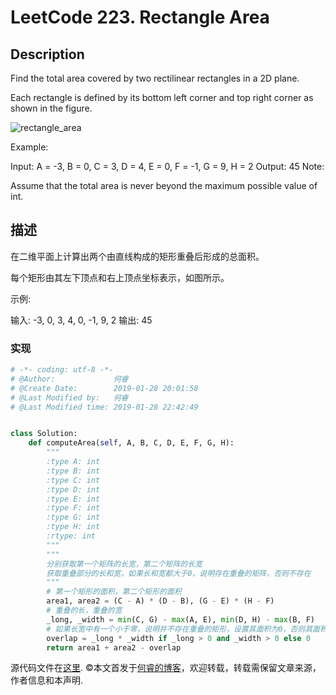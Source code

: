 # LeetCode 223. Rectangle Area

## Description

Find the total area covered by two rectilinear rectangles in a 2D plane.

Each rectangle is defined by its bottom left corner and top right corner as shown in the figure.

![rectangle_area](https://wp.me/aaizn9-16i)

Example:

Input: A = -3, B = 0, C = 3, D = 4, E = 0, F = -1, G = 9, H = 2
Output: 45
Note:

Assume that the total area is never beyond the maximum possible value of int.

## 描述

在二维平面上计算出两个由直线构成的矩形重叠后形成的总面积。

每个矩形由其左下顶点和右上顶点坐标表示，如图所示。

示例:

输入: -3, 0, 3, 4, 0, -1, 9, 2
输出: 45

### 实现

```python
# -*- coding: utf-8 -*-
# @Author:             何睿
# @Create Date:        2019-01-28 20:01:58
# @Last Modified by:   何睿
# @Last Modified time: 2019-01-28 22:42:49


class Solution:
    def computeArea(self, A, B, C, D, E, F, G, H):
        """
        :type A: int
        :type B: int
        :type C: int
        :type D: int
        :type E: int
        :type F: int
        :type G: int
        :type H: int
        :rtype: int
        """
        """
        分别获取第一个矩阵的长宽，第二个矩阵的长宽
        获取重叠部分的长和宽，如果长和宽都大于0，说明存在重叠的矩阵，否则不存在
        """
        # 第一个矩形的面积，第二个矩形的面积
        area1, area2 = (C - A) * (D - B), (G - E) * (H - F)
        # 重叠的长，重叠的宽
        _long, _width = min(C, G) - max(A, E), min(D, H) - max(B, F)
        # 如果长宽中有一个小于零，说明并不存在重叠的矩形，设置其面积为0，否则其面积为长*宽
        overlap = _long * _width if _long > 0 and _width > 0 else 0
        return area1 + area2 - overlap
```

源代码文件在[这里](https://github.com/ruicore/Algorithm/blob/master/Leetcode/2019-01-28-223-Rectangle-Area.py).
©本文首发于[何睿的博客](https://www.ruicore.cn/leetcode-223-rectangle-area/)，欢迎转载，转载需保留文章来源，作者信息和本声明.
